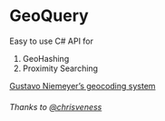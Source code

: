 # GeoQuery

Easy to use C# API for 
1. GeoHashing
2. Proximity Searching
 
[Gustavo Niemeyer’s geocoding system](https://en.wikipedia.org/wiki/Geohash)

###### Thanks to [@chrisveness](https://github.com/chrisveness/)

